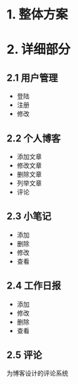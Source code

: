 # 1. 整体方案




# 2. 详细部分

## 2.1 用户管理

- 登陆
- 注册
- 修改


## 2.2 个人博客

- 添加文章
- 修改文章
- 删除文章
- 列举文章
- 评论

## 2.3 小笔记

- 添加
- 删除
- 修改
- 查看

## 2.4 工作日报

- 添加
- 修改
- 删除
- 查看

## 2.5 评论

为博客设计的评论系统
